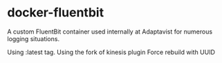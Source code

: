 # docker-fluentbit
A custom FluentBit container used internally at Adaptavist for numerous logging situations.

Using :latest tag.
Using the fork of kinesis plugin
Force rebuild with UUID
